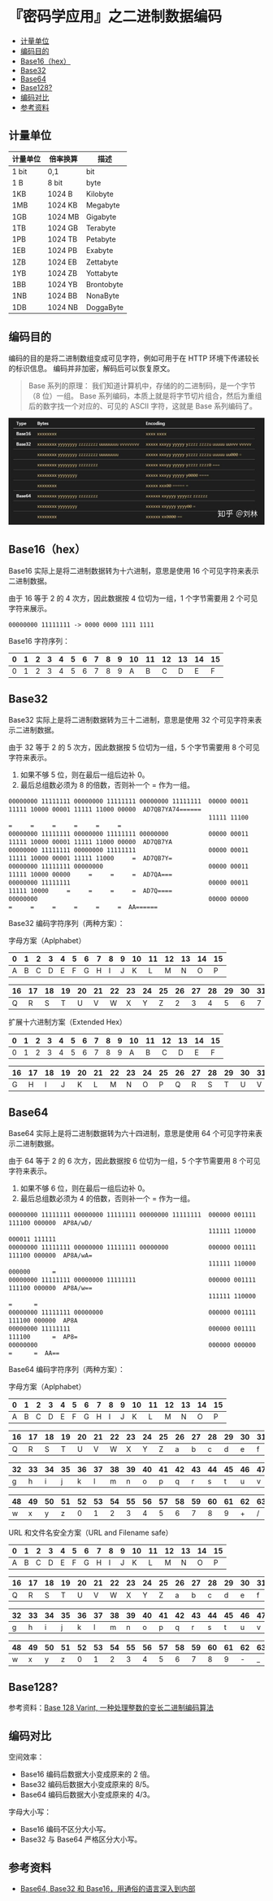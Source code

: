 # 『密码学应用』之二进制数据编码

<!-- vim-markdown-toc GFM -->

* [计量单位](#计量单位)
* [编码目的](#编码目的)
* [Base16（hex）](#base16hex)
* [Base32](#base32)
* [Base64](#base64)
* [Base128?](#base128)
* [编码对比](#编码对比)
* [参考资料](#参考资料)

<!-- vim-markdown-toc -->

## 计量单位

| 计量单位 | 倍率换算 | 描述       |
|----------|----------|------------|
| 1 bit    | 0,1      | bit        |
| 1 B      | 8    bit | byte       |
| 1KB      | 1024 B   | Kilobyte   |
| 1MB      | 1024 KB  | Megabyte   |
| 1GB      | 1024 MB  | Gigabyte   |
| 1TB      | 1024 GB  | Terabyte   |
| 1PB      | 1024 TB  | Petabyte   |
| 1EB      | 1024 PB  | Exabyte    |
| 1ZB      | 1024 EB  | Zettabyte  |
| 1YB      | 1024 ZB  | Yottabyte  |
| 1BB      | 1024 YB  | Brontobyte |
| 1NB      | 1024 BB  | NonaByte   |
| 1DB      | 1024 NB  | DoggaByte  |

## 编码目的

编码的目的是将二进制数组变成可见字符，例如可用于在 HTTP 环境下传递较长的标识信息。
编码并非加密，解码后可以恢复原文。

> Base 系列的原理：
> 我们知道计算机中，存储的的二进制码，是一个字节（8 位）一组。
> Base 系列编码，本质上就是将字节切片组合，然后为重组后的数字找一个对应的、可见的 ASCII 字符，这就是 Base 系列编码了。

![base](images/02-base.jpg)

## Base16（hex）

Base16 实际上是将二进制数据转为十六进制，意思是使用 16 个可见字符来表示二进制数据。

由于 16 等于 2 的 4 次方，因此数据按 4 位切为一组，1 个字节需要用 2 个可见字符来展示。

```
00000000 11111111 -> 0000 0000 1111 1111
```

Base16 字符序列：

| 0 | 1 | 2 | 3 | 4 | 5 | 6 | 7 | 8 | 9 | 10 | 11 | 12 | 13 | 14 | 15 |
|---|---|---|---|---|---|---|---|---|---|----|----|----|----|----|----|
| 0 | 1 | 2 | 3 | 4 | 5 | 6 | 7 | 8 | 9 | A  | B  | C  | D  | E  | F  |

## Base32

Base32 实际上是将二进制数据转为三十二进制，意思是使用 32 个可见字符来表示二进制数据。

由于 32 等于 2 的 5 次方，因此数据按 5 位切为一组，5 个字节需要用 8 个可见字符来表示。

1. 如果不够 5 位，则在最后一组后边补 0。
2. 最后总组数必须为 8 的倍数，否则补一个 = 作为一组。

```
00000000 11111111 00000000 11111111 00000000 11111111  00000 00011 11111 10000 00001 11111 11000 00000  AD7QB7YA74======
                                                       11111 11100     =     =     =     =     =     =
00000000 11111111 00000000 11111111 00000000           00000 00011 11111 10000 00001 11111 11000 00000  AD7QB7YA
00000000 11111111 00000000 11111111                    00000 00011 11111 10000 00001 11111 11000     =  AD7QB7Y=
00000000 11111111 00000000                             00000 00011 11111 10000 00000     =     =     =  AD7QA===
00000000 11111111                                      00000 00011 11111 10000     =     =     =     =  AD7Q====
00000000                                               00000 00000     =     =     =     =     =     =  AA======
```

Base32 编码字符序列（两种方案）：

字母方案（Aplphabet）

| 0 | 1 | 2 | 3 | 4 | 5 | 6 | 7 | 8 | 9 | 10 | 11 | 12 | 13 | 14 | 15 |
|---|---|---|---|---|---|---|---|---|---|----|----|----|----|----|----|
| A | B | C | D | E | F | G | H | I | J | K  | L  | M  | N  | O  | P  |


| 16 | 17 | 18 | 19 | 20 | 21 | 22 | 23 | 24 | 25 | 26 | 27 | 28 | 29 | 30 | 31 | pad |
|----|----|----|----|----|----|----|----|----|----|----|----|----|----|----|----|-----|
| Q  | R  | S  | T  | U  | V  | W  | X  | Y  | Z  | 2  | 3  | 4  | 5  | 6  | 7  | =   |

扩展十六进制方案（Extended Hex）

| 0 | 1 | 2 | 3 | 4 | 5 | 6 | 7 | 8 | 9 | 10 | 11 | 12 | 13 | 14 | 15 |
|---|---|---|---|---|---|---|---|---|---|----|----|----|----|----|----|
| 0 | 1 | 2 | 3 | 4 | 5 | 6 | 7 | 8 | 9 | A  | B  | C  | D  | E  | F  |


| 16 | 17 | 18 | 19 | 20 | 21 | 22 | 23 | 24 | 25 | 26 | 27 | 28 | 29 | 30 | 31 | pad |
|----|----|----|----|----|----|----|----|----|----|----|----|----|----|----|----|-----|
| G  | H  | I  | J  | K  | L  | M  | N  | O  | P  | Q  | R  | S  | T  | U  | V  | =   |

## Base64

Base64 实际上是将二进制数据转为六十四进制，意思是使用 64 个可见字符来表示二进制数据。

由于 64 等于 2 的 6 次方，因此数据按 6 位切为一组，5 个字节需要用 8 个可见字符来表示。

1. 如果不够 6 位，则在最后一组后边补 0。
2. 最后总组数必须为 4 的倍数，否则补一个 = 作为一组。

```
00000000 11111111 00000000 11111111 00000000 11111111  000000 001111 111100 000000  AP8A/wD/
                                                       111111 110000 000011 111111
00000000 11111111 00000000 11111111 00000000           000000 001111 111100 000000  AP8A/wA=
                                                       111111 110000 000000      =
00000000 11111111 00000000 11111111                    000000 001111 111100 000000  AP8A/w==
                                                       111111 110000      =      =
00000000 11111111 00000000                             000000 001111 111100 000000  AP8A
00000000 11111111                                      000000 001111 111100      =  AP8=
00000000                                               000000 000000      =      =  AA==
```

Base64 编码字符序列（两种方案）：

字母方案（Aplphabet）

| 0 | 1 | 2 | 3 | 4 | 5 | 6 | 7 | 8 | 9 | 10 | 11 | 12 | 13 | 14 | 15 |
|---|---|---|---|---|---|---|---|---|---|----|----|----|----|----|----|
| A | B | C | D | E | F | G | H | I | J | K  | L  | M  | N  | O  | P  |


| 16 | 17 | 18 | 19 | 20 | 21 | 22 | 23 | 24 | 25 | 26 | 27 | 28 | 29 | 30 | 31 |
|----|----|----|----|----|----|----|----|----|----|----|----|----|----|----|----|
| Q  | R  | S  | T  | U  | V  | W  | X  | Y  | Z  | a  | b  | c  | d  | e  | f  |


| 32 | 33 | 34 | 35 | 36 | 37 | 38 | 39 | 40 | 41 | 42 | 43 | 44 | 45 | 46 | 47 |
|----|----|----|----|----|----|----|----|----|----|----|----|----|----|----|----|
| g  | h  | i  | j  | k  | l  | m  | n  | o  | p  | q  | r  | s  | t  | u  | v  |


| 48 | 49 | 50 | 51 | 52 | 53 | 54 | 55 | 56 | 57 | 58 | 59 | 60 | 61 | 62 | 63 | pad |
|----|----|----|----|----|----|----|----|----|----|----|----|----|----|----|----|-----|
| w  | x  | y  | z  | 0  | 1  | 2  | 3  | 4  | 5  | 6  | 7  | 8  | 9  | +  | /  | =   |

URL 和文件名安全方案（URL and Filename safe）

| 0 | 1 | 2 | 3 | 4 | 5 | 6 | 7 | 8 | 9 | 10 | 11 | 12 | 13 | 14 | 15 |
|---|---|---|---|---|---|---|---|---|---|----|----|----|----|----|----|
| A | B | C | D | E | F | G | H | I | J | K  | L  | M  | N  | O  | P  |


| 16 | 17 | 18 | 19 | 20 | 21 | 22 | 23 | 24 | 25 | 26 | 27 | 28 | 29 | 30 | 31 |
|----|----|----|----|----|----|----|----|----|----|----|----|----|----|----|----|
| Q  | R  | S  | T  | U  | V  | W  | X  | Y  | Z  | a  | b  | c  | d  | e  | f  |


| 32 | 33 | 34 | 35 | 36 | 37 | 38 | 39 | 40 | 41 | 42 | 43 | 44 | 45 | 46 | 47 |
|----|----|----|----|----|----|----|----|----|----|----|----|----|----|----|----|
| g  | h  | i  | j  | k  | l  | m  | n  | o  | p  | q  | r  | s  | t  | u  | v  |


| 48 | 49 | 50 | 51 | 52 | 53 | 54 | 55 | 56 | 57 | 58 | 59 | 60 | 61 | 62 | 63 | pad |
|----|----|----|----|----|----|----|----|----|----|----|----|----|----|----|----|-----|
| w  | x  | y  | z  | 0  | 1  | 2  | 3  | 4  | 5  | 6  | 7  | 8  | 9  | -  | _  | =   |

## Base128?

参考资料：[Base 128 Varint, 一种处理整数的变长二进制编码算法](http://skoo.me/algorithm/2013/09/30/base-128-varint)

## 编码对比

空间效率：

*   Base16 编码后数据大小变成原来的 2 倍。
*   Base32 编码后数据大小变成原来的 8/5。
*   Base64 编码后数据大小变成原来的 4/3。

字母大小写：

*   Base16 编码不区分大小写。
*   Base32 与 Base64 严格区分大小写。

## 参考资料

*   [Base64, Base32 和 Base16，用通俗的语言深入到内部](https://zhuanlan.zhihu.com/p/51316306)
